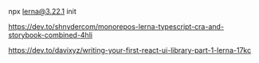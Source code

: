 
npx lerna@3.22.1 init

https://dev.to/shnydercom/monorepos-lerna-typescript-cra-and-storybook-combined-4hli

https://dev.to/davixyz/writing-your-first-react-ui-library-part-1-lerna-17kc